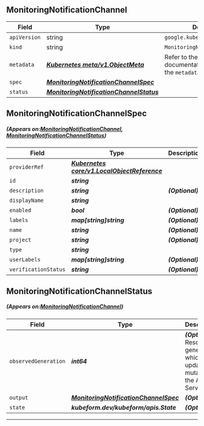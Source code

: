 ## MonitoringNotificationChannel
| Field | Type | Description |
| ------ | ----- | ----------- |
| `apiVersion` | string | `google.kubeform.com/v1alpha1` |
|    `kind` | string | `MonitoringNotificationChannel` |
| `metadata` | ***[Kubernetes meta/v1.ObjectMeta](https://kubernetes.io/docs/reference/generated/kubernetes-api/v1.13/#objectmeta-v1-meta)***|Refer to the Kubernetes API documentation for the fields of the `metadata` field.|
| `spec` | ***[MonitoringNotificationChannelSpec](#MonitoringNotificationChannelSpec)***||
| `status` | ***[MonitoringNotificationChannelStatus](#MonitoringNotificationChannelStatus)***||
## MonitoringNotificationChannelSpec
##### (Appears on:[MonitoringNotificationChannel](#MonitoringNotificationChannel), [MonitoringNotificationChannelStatus](#MonitoringNotificationChannelStatus))
| Field | Type | Description |
| ------ | ----- | ----------- |
| `providerRef` | ***[Kubernetes core/v1.LocalObjectReference](https://kubernetes.io/docs/reference/generated/kubernetes-api/v1.13/#localobjectreference-v1-core)***||
| `id` | ***string***||
| `description` | ***string***| ***(Optional)*** |
| `displayName` | ***string***||
| `enabled` | ***bool***| ***(Optional)*** |
| `labels` | ***map[string]string***| ***(Optional)*** |
| `name` | ***string***| ***(Optional)*** |
| `project` | ***string***| ***(Optional)*** |
| `type` | ***string***||
| `userLabels` | ***map[string]string***| ***(Optional)*** |
| `verificationStatus` | ***string***| ***(Optional)*** |
## MonitoringNotificationChannelStatus
##### (Appears on:[MonitoringNotificationChannel](#MonitoringNotificationChannel))
| Field | Type | Description |
| ------ | ----- | ----------- |
| `observedGeneration` | ***int64***| ***(Optional)*** Resource generation, which is updated on mutation by the API Server.|
| `output` | ***[MonitoringNotificationChannelSpec](#MonitoringNotificationChannelSpec)***| ***(Optional)*** |
| `state` | ***kubeform.dev/kubeform/apis.State***| ***(Optional)*** |
---
